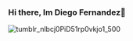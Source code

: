 ### Hi there, Im Diego Fernandez👋
![tumblr_nlbcj0PiD51rp0vkjo1_500](https://github.com/fergodie/fergodie/assets/142615772/85472fcb-0f98-4376-bb82-b0ac0e2cb0ad)

<!--
**fergodie/fergodie** is a ✨ _special_ ✨ repository because its `README.md` (this file) appears on your GitHub profile.

Here are some ideas to get you started:

- 🔭 I’m currently working on ...
- 🌱 I’m currently learning ...
- 👯 I’m looking to collaborate on ...
- 🤔 I’m looking for help with ...
- 💬 Ask me about ...
- 📫 How to reach me: ...
- 😄 Pronouns: ...
- ⚡ Fun fact: ...
-->
